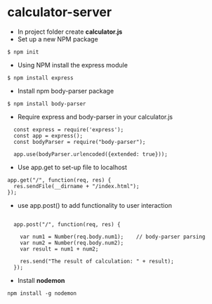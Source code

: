 ﻿# calculator-server

- In project folder create **calculator.js** 
- Set up a new NPM package

```
$ npm init
```

- Using NPM install the express module
```
$ npm install express
```

- Install npm body-parser package
```
$ npm install body-parser
```

- Require express and body-parser in your calculator.js
```
  const express = require('express');
  const app = express();
  const bodyParser = require("body-parser");
  
  app.use(bodyParser.urlencoded({extended: true}));

```

- Use app.get to set-up file to localhost
```
app.get("/", function(req, res) {
  res.sendFile(__dirname + "/index.html");
});
```

- use app.post() to add functionality to user interaction
````
  
  app.post("/", function(req, res) {
  
    var num1 = Number(req.body.num1);    // body-parser parsing
    var num2 = Number(req.body.num2);
    var result = num1 + num2;
  
    res.send("The result of calculation: " + result);
  });

````

- Install **nodemon**
```
npm install -g nodemon
```
